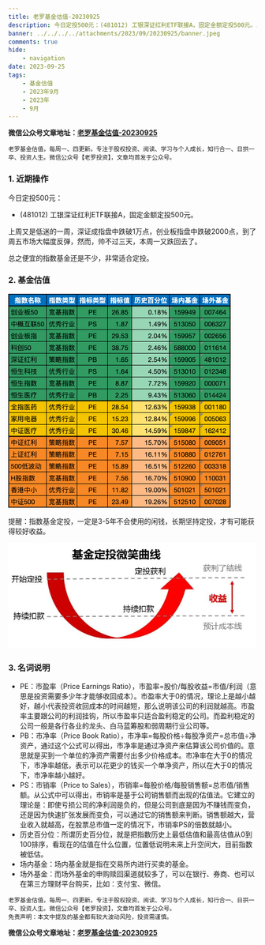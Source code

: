 ```yaml
---
title: 老罗基金估值-20230925
description: 今日定投500元：(481012) 工银深证红利ETF联接A，固定金额定投500元。上周又是低迷的一周，深证成指盘中跌破1万点，创业板指盘中跌破2000点，到了周五市场大幅度反弹，然而，帅不过三天，本周一又跌回去了。总之便宜的指数基金还是不少，非常适合定投。
banner: ../../../../attachments/2023/09/20230925/banner.jpeg
comments: true
hide:
    - navigation
date: 2023-09-25
tags:
    - 基金估值
    - 2023年9月
    - 2023年
    - 9月
---
```


__微信公众号文章地址：[老罗基金估值-20230925](https://mp.weixin.qq.com/s/Cu996GSJbAZQpDQemuiKlw)__

```
老罗基金估值，每周一、四更新。专注于股权投资、阅读、学习与个人成长，知行合一、日拱一卒、投资人生。微信公众号【老罗投资】，文章均首发于公众号。
```

### 1. 近期操作

今日定投500元：

+ (481012) 工银深证红利ETF联接A，固定金额定投500元。

上周又是低迷的一周，深证成指盘中跌破1万点，创业板指盘中跌破2000点，到了周五市场大幅度反弹，然而，帅不过三天，本周一又跌回去了。

总之便宜的指数基金还是不少，非常适合定投。

### 2. 基金估值

![低估值指数基金(当前估值便宜适合定投)](../../../attachments/2023/09/20230925/1.png)

<p class="smile_curve_notice">
    提醒：指数基金定投，一定是3-5年不会使用的闲钱，长期坚持定投，才有可能获得较好收益。
</p>

![基金定投微笑曲线](../../../assets/images/smile_curve.jpeg)

### 3. 名词说明

+ PE：市盈率（Price Earnings Ratio），市盈率=股价/每股收益=市值/利润（意思是投资需要多少年才能够收回成本）。市盈率大于0的情况，理论上是越小越好，越小代表投资收回成本的时间越短，那么说明该公司的利润就越高。市盈率主要跟公司的利润挂钩，所以市盈率只适合盈利稳定的公司。而盈利稳定的公司一般是各行各业的龙头、白马蓝筹股和弱周期行业公司等。
+ PB：市净率（Price Book Ratio），市净率=每股价格÷每股净资产=总市值÷净资产，通过这个公式可以得出，市净率是通过净资产来估算该公司价值的。意思就是买到一个单位的净资产需要付出多少价格成本。市净率在大于0的情况下，市净率越低，表示可以花更少的钱买一个单净资产，所以在大于0的情况下，市净率越小越好。
+ PS：市销率（Price to Sales），市销率=每股价格/每股销售额=总市值/销售额。从公式中可以得出，市销率是基于公司销售额而出现的估值法。它建立的理论是：即使亏损公司的净利润是负的，但是公司到底是因为不赚钱而变负，还是因为快速扩张发展而变负，可以通过它的销售额来判断。销售额越大，营业收入就越高，在股票总市值一定的情况下，市销率PS的倍数就越小。
+ 历史百分位：所谓历史百分位，就是把指数历史上最低估值和最高估值从0到100排序，看现在的估值在什么位置，位置低说明未来上升空间大，目前指数被低估。
+ 场内基金：场内基金就是指在交易所内进行买卖的基金。
+ 场外基金：而场外基金的申购赎回渠道就较多了，可以在银行、券商、也可以在第三方理财平台购买，比如：支付宝、微信。

```
老罗基金估值，每周一、四更新。专注于股权投资、阅读、学习与个人成长，知行合一、日拱一卒、投资人生。微信公众号【老罗投资】，文章均首发于公众号。
免责声明：本文中提及的基金都有较大波动风险，投资需谨慎。
```

__微信公众号文章地址：[老罗基金估值-20230925](https://mp.weixin.qq.com/s/Cu996GSJbAZQpDQemuiKlw)__